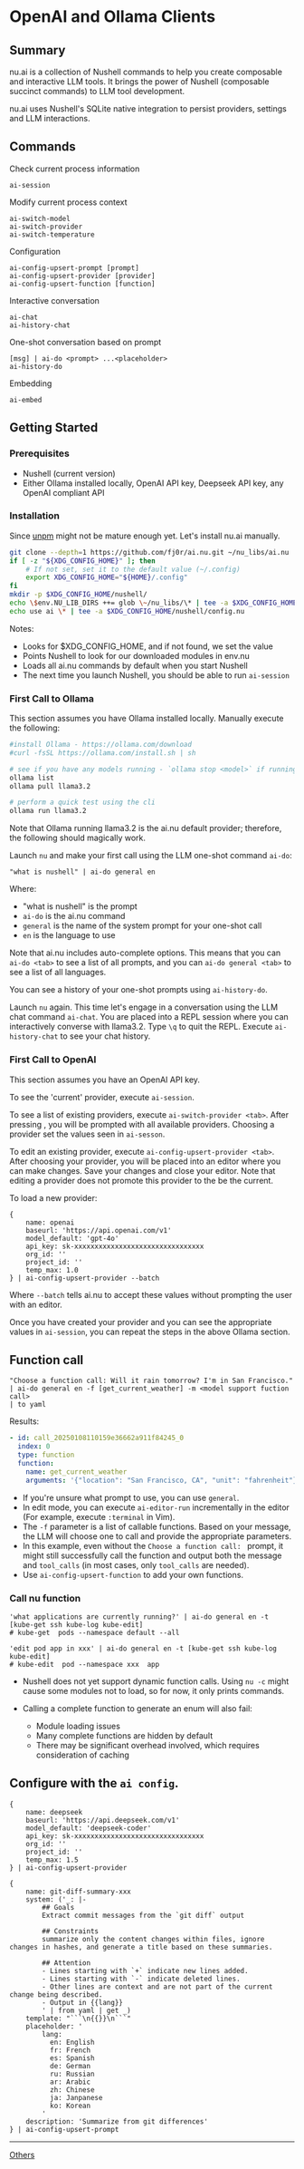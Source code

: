 # OpenAI and Ollama Clients

## Summary

nu.ai is a collection of Nushell commands to help you create composable and interactive LLM tools. It brings the power of Nushell (composable succinct commands) to LLM tool development.

nu.ai uses Nushell's SQLite native integration to persist providers, settings and LLM interactions.

## Commands

Check current process information
```nushell
ai-session
```
Modify current process context
```nushell
ai-switch-model
ai-switch-provider
ai-switch-temperature
```

Configuration
```nushell
ai-config-upsert-prompt [prompt]
ai-config-upsert-provider [provider]
ai-config-upsert-function [function]
```

Interactive conversation
```nushell
ai-chat
ai-history-chat
```

One-shot conversation based on prompt
```nushell
[msg] | ai-do <prompt> ...<placeholder>
ai-history-do
```

Embedding
```nushell
ai-embed
```

## Getting Started

### Prerequisites

- Nushell (current version)
- Either Ollama installed locally, OpenAI API key, Deepseek API key, any OpenAI compliant API

### Installation

Since [unpm](https://github.com/nushell/nupm) might not be mature enough yet. Let's install nu.ai manually.

```bash
git clone --depth=1 https://github.com/fj0r/ai.nu.git ~/nu_libs/ai.nu
if [ -z "${XDG_CONFIG_HOME}" ]; then
    # If not set, set it to the default value (~/.config)
    export XDG_CONFIG_HOME="${HOME}/.config"
fi
mkdir -p $XDG_CONFIG_HOME/nushell/
echo \$env.NU_LIB_DIRS ++= glob \~/nu_libs/\* | tee -a $XDG_CONFIG_HOME/nushell/env.nu
echo use ai \* | tee -a $XDG_CONFIG_HOME/nushell/config.nu
```
Notes:

- Looks for $XDG_CONFIG_HOME, and if not found, we set the value
- Points Nushell to look for our downloaded modules in env.nu
- Loads all ai.nu commands by default when you start Nushell
- The next time you launch Nushell, you should be able to run `ai-session`

### First Call to Ollama

This section assumes you have Ollama installed locally. Manually execute the following:

```bash
#install Ollama - https://ollama.com/download
#curl -fsSL https://ollama.com/install.sh | sh

# see if you have any models running - `ollama stop <model>` if running
ollama list
ollama pull llama3.2

# perform a quick test using the cli
ollama run llama3.2
```

Note that Ollama running llama3.2 is the ai.nu default provider; therefore, the following should magically work.

Launch `nu` and make your first call using the LLM one-shot command `ai-do`:

```nu
"what is nushell" | ai-do general en
```

Where:

- "what is nushell" is the prompt
- `ai-do` is the ai.nu command
- `general` is the name of the system prompt for your one-shot call
- `en` is the language to use

Note that ai.nu includes auto-complete options. This means that you can `ai-do <tab>` to see a list of all prompts, and you can `ai-do general <tab>` to see a list of all languages.

You can see a history of your one-shot prompts using `ai-history-do`.

Launch `nu` again. This time let's engage in a conversation using the LLM chat command `ai-chat`. You are placed into a REPL session where you can interactively converse with llama3.2. Type `\q` to quit the REPL. Execute `ai-history-chat` to see your chat history.

### First Call to OpenAI

This section assumes you have an OpenAI API key.

To see the 'current' provider, execute `ai-session`.

To see a list of existing providers, execute `ai-switch-provider <tab>`. After pressing <tab>, you will be prompted with all available providers. Choosing a provider set the values seen in `ai-sesson`.

To edit an existing provider, execute `ai-config-upsert-provider <tab>`. After choosing your provider, you will be placed into an editor where you can make changes. Save your changes and close your editor. Note that editing a provider does not promote this provider to the be the current.

To load a new provider:

```nu
{
    name: openai
    baseurl: 'https://api.openai.com/v1'
    model_default: 'gpt-4o'
    api_key: sk-xxxxxxxxxxxxxxxxxxxxxxxxxxxxxxxx
    org_id: ''
    project_id: ''
    temp_max: 1.0
} | ai-config-upsert-provider --batch
```

Where `--batch` tells ai.nu to accept these values without prompting the user with an editor.

Once you have created your provider and you can see the appropriate values in `ai-session`, you can repeat the steps in the above Ollama section.

## Function call

```nushell
"Choose a function call: Will it rain tomorrow? I'm in San Francisco."
| ai-do general en -f [get_current_weather] -m <model support fuction call>
| to yaml
```

Results:
```yaml
- id: call_20250108110159e36662a911f84245_0
  index: 0
  type: function
  function:
    name: get_current_weather
    arguments: '{"location": "San Francisco, CA", "unit": "fahrenheit"}'
```

- If you're unsure what prompt to use, you can use `general`.
- In edit mode, you can execute `ai-editor-run` incrementally in the editor (For example, execute `:terminal` in Vim).
- The `-f` parameter is a list of callable functions. Based on your message, the LLM will choose one to call and provide the appropriate parameters.
- In this example, even without the `Choose a function call: ` prompt, it might still successfully call the function and output both the message and `tool_calls` (in most cases, only `tool_calls` are needed).
- Use `ai-config-upsert-function` to add your own functions.

### Call nu function
```nushell
'what applications are currently running?' | ai-do general en -t [kube-get ssh kube-log kube-edit]
# kube-get  pods --namespace default --all

'edit pod app in xxx' | ai-do general en -t [kube-get ssh kube-log kube-edit]
# kube-edit  pod --namespace xxx  app
```

- Nushell does not yet support dynamic function calls. Using `nu -c` might cause some modules not to load, so for now, it only prints commands.

- Calling a complete function to generate an enum will also fail:
  - Module loading issues
  - Many complete functions are hidden by default
  - There may be significant overhead involved, which requires consideration of caching

## Configure with the `ai config`.

```nushell
{
    name: deepseek
    baseurl: 'https://api.deepseek.com/v1'
    model_default: 'deepseek-coder'
    api_key: sk-xxxxxxxxxxxxxxxxxxxxxxxxxxxxxxxx
    org_id: ''
    project_id: ''
    temp_max: 1.5
} | ai-config-upsert-provider

{
    name: git-diff-summary-xxx
    system: ('_: |-
        ## Goals
        Extract commit messages from the `git diff` output

        ## Constraints
        summarize only the content changes within files, ignore changes in hashes, and generate a title based on these summaries.

        ## Attention
        - Lines starting with `+` indicate new lines added.
        - Lines starting with `-` indicate deleted lines.
        - Other lines are context and are not part of the current change being described.
        - Output in {{lang}}
        ' | from yaml | get _)
    template: "```\n{{}}\n```"
    placeholder: '
        lang:
          en: English
          fr: French
          es: Spanish
          de: German
          ru: Russian
          ar: Arabic
          zh: Chinese
          ja: Janpanese
          ko: Korean
        '
    description: 'Summarize from git differences'
} | ai-config-upsert-prompt
```

---
[Others](https://github.com/fj0r/nushell/blob/main/README.md)
